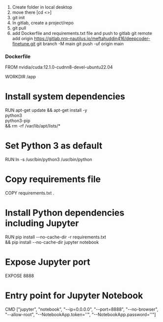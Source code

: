 1. Create folder in local desktop
2. move there [cd <>]
3. git init
4. In gitlab, create a project/repo
5. git pull <repo>
6. add Dockerfile and requirements.txt file and push to gitlab
   git remote add origin https://gitlab.nrp-nautilus.io/meftahuddin416/deepcoder-finetune.git
   git branch -M main
   git push -uf origin main
   
### Dockerfile
FROM nvidia/cuda:12.1.0-cudnn8-devel-ubuntu22.04

WORKDIR /app

# Install system dependencies
RUN apt-get update && apt-get install -y \
    python3 \
    python3-pip \
    && rm -rf /var/lib/apt/lists/*

# Set Python 3 as default
RUN ln -s /usr/bin/python3 /usr/bin/python

# Copy requirements file
COPY requirements.txt .

# Install Python dependencies including Jupyter
RUN pip install --no-cache-dir -r requirements.txt \
    && pip install --no-cache-dir jupyter notebook

# Expose Jupyter port
EXPOSE 8888

# Entry point for Jupyter Notebook
CMD ["jupyter", "notebook", "--ip=0.0.0.0", "--port=8888", "--no-browser", "--allow-root", "--NotebookApp.token=''", "--NotebookApp.password=''"]

